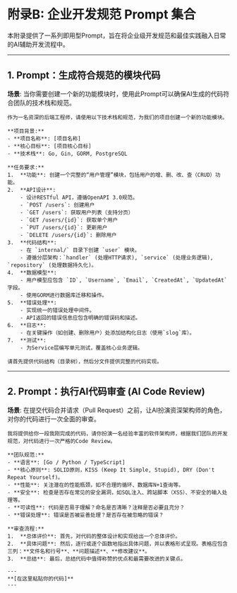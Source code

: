 # 附录B: 企业开发规范 Prompt 集合

本附录提供了一系列即用型Prompt，旨在将企业级开发规范和最佳实践融入日常的AI辅助开发流程中。

---

## 1. Prompt：生成符合规范的模块代码

**场景**: 当你需要创建一个新的功能模块时，使用此Prompt可以确保AI生成的代码符合团队的技术栈和规范。

```text
作为一名资深的后端工程师，请使用以下技术栈和规范，为我们的项目创建一个新的功能模块。

**项目背景:**
- **项目名称**: [项目名称]
- **核心目标**: [项目核心目标]
- **技术栈**: Go, Gin, GORM, PostgreSQL

**任务要求:**
1.  **功能**: 创建一个完整的“用户管理”模块，包括用户的增、删、改、查（CRUD）功能。
2.  **API设计**:
    - 设计RESTful API，遵循OpenAPI 3.0规范。
    - `POST /users`: 创建用户
    - `GET /users`: 获取用户列表（支持分页）
    - `GET /users/{id}`: 获取单个用户
    - `PUT /users/{id}`: 更新用户
    - `DELETE /users/{id}`: 删除用户
3.  **代码结构**:
    - 在 `internal/` 目录下创建 `user` 模块。
    - 遵循分层架构：`handler` (处理HTTP请求), `service` (处理业务逻辑), `repository` (处理数据持久化)。
4.  **数据模型**:
    - 用户模型应包含 `ID`, `Username`, `Email`, `CreatedAt`, `UpdatedAt` 字段。
    - 使用GORM进行数据库迁移和操作。
5.  **错误处理**:
    - 实现统一的错误处理中间件。
    - API返回的错误信息应包含明确的错误码和描述。
6.  **日志**:
    - 在关键操作（如创建、删除用户）处添加结构化日志（使用`slog`库）。
7.  **测试**:
    - 为Service层编写单元测试，覆盖核心业务逻辑。

请首先提供代码结构（目录树），然后分文件提供完整的代码实现。
```

---

## 2. Prompt：执行AI代码审查 (AI Code Review)

**场景**: 在提交代码合并请求（Pull Request）之前，让AI扮演资深架构师的角色，对你的代码进行一次全面的审查。

```text
我将提供给你一段我刚完成的代码，请你扮演一名经验丰富的软件架构师，根据我们团队的开发规范，对代码进行一次严格的Code Review。

**团队规范:**
- **语言**: [Go / Python / TypeScript]
- **核心原则**: SOLID原则，KISS (Keep It Simple, Stupid), DRY (Don't Repeat Yourself)。
- **性能**: 关注潜在的性能瓶颈，如不合理的循环、数据库N+1查询等。
- **安全**: 检查是否存在常见的安全漏洞，如SQL注入、跨站脚本（XSS）、不安全的输入处理等。
- **可读性**: 代码是否易于理解？命名是否清晰？注释是否必要且充分？
- **错误处理**: 错误是否被妥善处理？是否存在被忽略的错误？

**审查流程:**
1.  **总体评价**: 首先，对代码的整体设计和实现给出一个总体评价。
2.  **具体问题**: 然后，逐行或逐个函数地指出具体问题，并以表格形式呈现。表格应包含三列：**文件名和行号**、**问题描述**、**修改建议**。
3.  **总结**: 最后，总结代码中值得称赞的优点和最需要改进的关键点。

---
**[在这里粘贴你的代码]**
---
